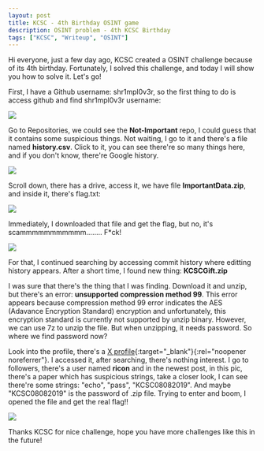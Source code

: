 ```yaml
---
layout: post
title: KCSC - 4th Birthday OSINT game
description: OSINT problem - 4th KCSC Birthday 
tags: ["KCSC", "Writeup", "OSINT"]
---
```


Hi everyone, just a few day ago, KCSC created a OSINT challenge because of its 4th birthday. Fortunately, I solved this challenge, and today
I will show you how to solve it. Let's go!

First, I have a Github username: shr1mpl0v3r, so the first thing to do is access github and find shr1mpl0v3r username:

![]({{site.url}}/assets/images/KCSCbirthday/image.png)

Go to Repositories, we could see the **Not-Important** repo, I could guess that it contains some suspicious things. Not waiting,
I go to it and there's a file named **history.csv**. Click to it, you can see there're so many things here, and if you don't know,
there're Google history. 

![]({{site.url}}/assets/images/KCSCbirthday/Screenshot_2023-08-07_07_06_06.png)

Scroll down, there has a drive, access it, we have file **ImportantData.zip**, and inside it, there's flag.txt:

![]({{site.url}}/assets/images/KCSCbirthday/Screenshot_2023-08-07_07_10_06.png)

Immediately, I downloaded that file and get the flag, but no, it's scammmmmmmmmmm........ F*ck!

![]({{site.url}}/assets/images/KCSCbirthday/image2.png)

For that, I continued searching by accessing commit history where editting history appears. After a short time, I found new thing: **KCSCGift.zip**

I was sure that there's the thing that I was finding. Download it and unzip, but there's an error: **unsupported compression method 99**. This
error appears because compression method 99 error indicates the AES (Adavance Encryption Standard) encryption and unfortunately, this encryption standard is currently not supported by unzip binary. However, we can use 7z to unzip the file. But when unzipping, it needs password. So where we find password now?

Look into the profile, there's a [X profile](https://twitter.com/anokflexer){:target="_blank"}{:rel="noopener noreferrer"}. I accessed it, after searching, there's nothing interest. I go to followers, there's a user named **ricon** and in the newest post, in this pic, there's a paper which has suspicious strings, take a closer look, I can see there're some strings: "echo", "pass", "KCSC08082019". And maybe "KCSC08082019" is the password of .zip file. Trying to enter and boom, I opened the file and get the real flag!!

![]({{site.url}}/assets/images/KCSCbirthday/image4.png)

Thanks KCSC for nice challenge, hope you have more challenges like this in the future!